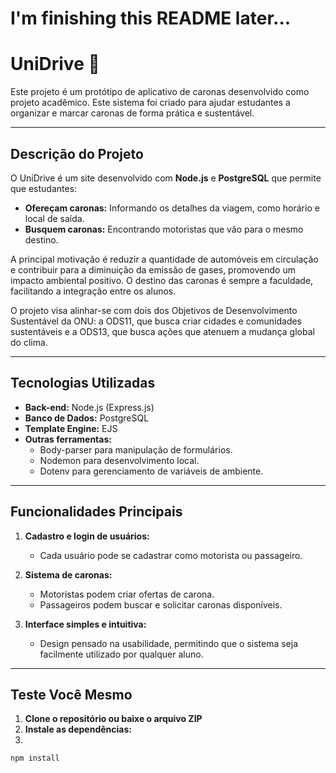 # I'm finishing this README later...

# UniDrive 🚗

Este projeto é um protótipo de aplicativo de caronas desenvolvido como projeto acadêmico. Este sistema foi criado para ajudar estudantes a organizar e marcar caronas de forma prática e sustentável.  

---

## Descrição do Projeto  

O UniDrive é um site desenvolvido com **Node.js** e **PostgreSQL** que permite que estudantes:  
- **Ofereçam caronas:** Informando os detalhes da viagem, como horário e local de saída.  
- **Busquem caronas:** Encontrando motoristas que vão para o mesmo destino.  

A principal motivação é reduzir a quantidade de automóveis em circulação e contribuir para a diminuição da emissão de gases, promovendo um impacto ambiental positivo. O destino das caronas é sempre a faculdade, facilitando a integração entre os alunos.  

O projeto visa alinhar-se com dois dos Objetivos de Desenvolvimento Sustentável da ONU: a ODS11, que busca criar cidades e comunidades sustentáveis e a ODS13, que busca ações que atenuem a mudança global do clima.

---

## Tecnologias Utilizadas  

- **Back-end:** Node.js (Express.js)  
- **Banco de Dados:** PostgreSQL  
- **Template Engine:** EJS  
- **Outras ferramentas:**  
  - Body-parser para manipulação de formulários.  
  - Nodemon para desenvolvimento local.  
  - Dotenv para gerenciamento de variáveis de ambiente.  

---

## Funcionalidades Principais  

1. **Cadastro e login de usuários:**  
   - Cada usuário pode se cadastrar como motorista ou passageiro.  

2. **Sistema de caronas:**  
   - Motoristas podem criar ofertas de carona.  
   - Passageiros podem buscar e solicitar caronas disponíveis.  

3. **Interface simples e intuitiva:**  
   - Design pensado na usabilidade, permitindo que o sistema seja facilmente utilizado por qualquer aluno.  

---

## Teste Você Mesmo

1. **Clone o repositório ou baixe o arquivo ZIP**
2. **Instale as dependências:**
3. 
```bash
npm install
